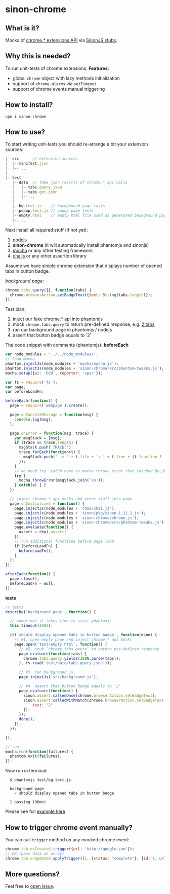 # sinon-chrome
## What is it?
Mocks of [chrome.* extensions API](https://developer.chrome.com/extensions) via [SinonJS stubs](http://sinonjs.org/docs/#stubs).

## Why this is needed?
To run unit-tests of chrome extensions.
**Features:**
 - global `chrome` object with lazy methods initialization
 - support of `chrome.alarms` via `setTimeout`
 - support of chrome events manual triggering

## How to install?
````
npm i sinon-chrome
````

## How to use?
To start writing unit-tests you should re-arrange a bit your extension sources:
````js
|--src      // extension sources
|  |--manifest.json
|  |-- ...
|
|--test
   |--data  // fake json results of chrome.* api calls
   |   |--tabs.query.json
   |   |--tabs.get.json
   |   |--...
   |
   |--bg.test.js    // background page tests
   |--popup.test.js // popup page tests
   |--empty.html    // empty html file used as generated background page
   |--...
````

Next install all required stuff (if not yet):

1. [nodejs](http://nodejs.org)
2. **sinon-chrome** (it will automatically install phantomjs and sinonjs)
3. [mocha](http://mochajs.org) or any other testing framework
4. [chaijs](http://chaijs.com) or any other assertion library

Assume we have simple chrome extension that displays number of opened tabs in button badge.

*background page:*
````js
chrome.tabs.query({}, function(tabs) {
  chrome.browserAction.setBadgeText({text: String(tabs.length)});
});
````
Test plan:
1. inject our fake chrome.* api into phantomjs
2. mock `chrome.tabs.query` to return pre-defined response, e.g. [2 tabs](/example/test/data/tabs.query.json)
3. run our background page in phantomjs / nodejs
4. assert that button badge equals to '2'

The code snippet with comments (phantomjs):
**beforeEach**
````js
var node_modules = '../../node_modules/';
// load mocha
phantom.injectJs(node_modules + 'mocha/mocha.js');
phantom.injectJs(node_modules + 'sinon-chrome/src/phantom-tweaks.js');
mocha.setup({ui: 'bdd', reporter: 'spec'});

var fs = require('fs');
var page;
var beforeLoadFn;

beforeEach(function() {
  page = require('webpage').create();

  page.onConsoleMessage = function(msg) {
    console.log(msg);
  };

  page.onError = function(msg, trace) {
    var msgStack = [msg];
    if (trace && trace.length) {
      msgStack.push('TRACE:');
      trace.forEach(function(t) {
        msgStack.push(' -> ' + t.file + ': ' + t.line + (t.function ? ' (in function "' + t.function +'")' : ''));
      });
    }
    // we need try..catch here as mocha throws error that catched by phantom.onError
    try {
      mocha.throwError(msgStack.join('\n'));
    } catch(e) { }
  };

  // inject chrome.* api mocks and other stuff into page
  page.onInitialized = function() {
    page.injectJs(node_modules + 'chai/chai.js');
    page.injectJs(node_modules + 'sinon/pkg/sinon-1.11.1.js');
    page.injectJs(node_modules + 'sinon-chrome/chrome.js');
    page.injectJs(node_modules + 'sinon-chrome/src/phantom-tweaks.js');
    page.evaluate(function() {
      assert = chai.assert;
    });
    // run additional functions before page load
    if (beforeLoadFn) {
      beforeLoadFn();
    }
  };
});

afterEach(function() {
  page.close();
  beforeLoadFn = null;
});
````

**tests**
````js
// tests
describe('background page', function() {

  // sometimes it takes time to start phantomjs
  this.timeout(4000);

  it('should display opened tabs in button badge', function(done) {
    // #1. open empty page and inject chrome.* api mocks
    page.open('test/empty.html', function() {
      // #2. stub `chrome.tabs.query` to return pre-defined response
      page.evaluate(function(tabs) {
        chrome.tabs.query.yields(JSON.parse(tabs));
      }, fs.read('test/data/tabs.query.json'));

      // #3. run background js
      page.injectJs('src/background.js');

      // #4. assert that button badge equals to '2'
      page.evaluate(function() {
        sinon.assert.calledOnce(chrome.browserAction.setBadgeText);
        sinon.assert.calledWithMatch(chrome.browserAction.setBadgeText, {
            text: "2"
        });
      });
      done();
    });
  });

});

// run
mocha.run(function(failures) {
  phantom.exit(failures);
});

````
Now run in terminal:
````
  $ phantomjs test/bg.test.js

  background page
    ✓ should display opened tabs in button badge

  1 passing (98ms)
````
Please see full [example here](/example)

## How to trigger chrome event manually?
You can call `trigger` method on any mocked chrome event:
````js
chrome.tab.onCreated.trigger({url: 'http://google.com'});
// OR (pass data as array)
chrome.tab.onUpdated.applyTrigger([1, {status: "complete"}, {id: 1, url: 'http://google.com'}]);
````

## More questions?
Feel free to [open issue](https://github.com/vitalets/sinon-chrome/issues).
